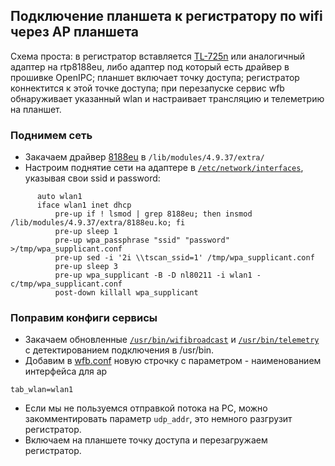 ## Подключение планшета к регистратору по wifi через AP планшета

Схема проста: в регистратор вставляется [TL-725n](https://www.tp-link.com/ru/home-networking/adapter/tl-wn725n/) или аналогичный адаптер на rtp8188eu, либо адаптер под
который есть драйвер в прошивке OpenIPC; планшет включает точку доступа; регистратор коннектится к этой точке доступа; при перезапуске сервис wfb обнаруживает указанный wlan и
настраивает трансляцию и телеметрию на планшет.

### Поднимем сеть
* Закачаем драйвер [8188eu](hi3536dv100/lib/modules/4.9.37/extra/8188eu.ko) в `/lib/modules/4.9.37/extra/`
* Настроим поднятие сети на адаптере в [`/etc/network/interfaces`](hi3536dv100/etc/network/interfaces), указывая свои ssid и password:
```
      auto wlan1
      iface wlan1 inet dhcp
          pre-up if ! lsmod | grep 8188eu; then insmod /lib/modules/4.9.37/extra/8188eu.ko; fi
          pre-up sleep 1
          pre-up wpa_passphrase "ssid" "password" >/tmp/wpa_supplicant.conf
          pre-up sed -i '2i \\tscan_ssid=1' /tmp/wpa_supplicant.conf
          pre-up sleep 3
          pre-up wpa_supplicant -B -D nl80211 -i wlan1 -c/tmp/wpa_supplicant.conf
          post-down killall wpa_supplicant
```
### Поправим конфиги сервисы
* Закачаем обновленные [`/usr/bin/wifibroadcast`](hi3536dv100/usr/bin/wifibroadcast) и [`/usr/bin/telemetry`](hi3536dv100/usr/bin/telemetry) с детектированием подключения в /usr/bin.
* Добавим в [wfb.conf](hi3536dv100/etc/wfb.conf) новую строчку с параметром - наименованием интерфейса для ap
```
tab_wlan=wlan1
```
* Если мы не пользуемся отправкой потока на PC, можно закомментировать параметр `udp_addr`, это немного разгрузит регистратор.
* Включаем на планшете точку доступа и перезагружаем регистратор.
